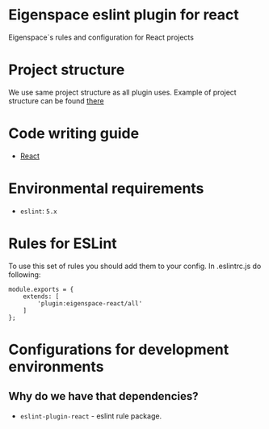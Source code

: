# Eigenspace eslint plugin for react

Eigenspace`s rules and configuration for React projects

# Project structure

We use same project structure as all plugin uses.
Example of project structure can be found [there](https://github.com/DianaSuvorova/eslint-plugin-react-redux)

# Code writing guide

* [React](https://standards.eigenspace.team/react)

# Environmental requirements

* `eslint`: `5.x`

# Rules for ESLint

To use this set of rules you should add them to your config.
In .eslintrc.js do following:
```
module.exports = {
    extends: [
        'plugin:eigenspace-react/all'
    ]
};
```
    
# Configurations for development environments

## Why do we have that dependencies?

* `eslint-plugin-react` - eslint rule package.
